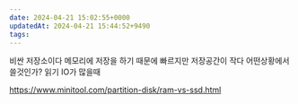 ```yaml
---
date: 2024-04-21 15:02:55+0000
updatedAt: 2024-04-21 15:44:52+9490
tags: 
---
```

비싼 저장소이다
메모리에 저장을 하기 때문에 빠르지만 저장공간이 작다
어떤상황에서 쓸것인가?
읽기 IO가 많을때

https://www.minitool.com/partition-disk/ram-vs-ssd.html